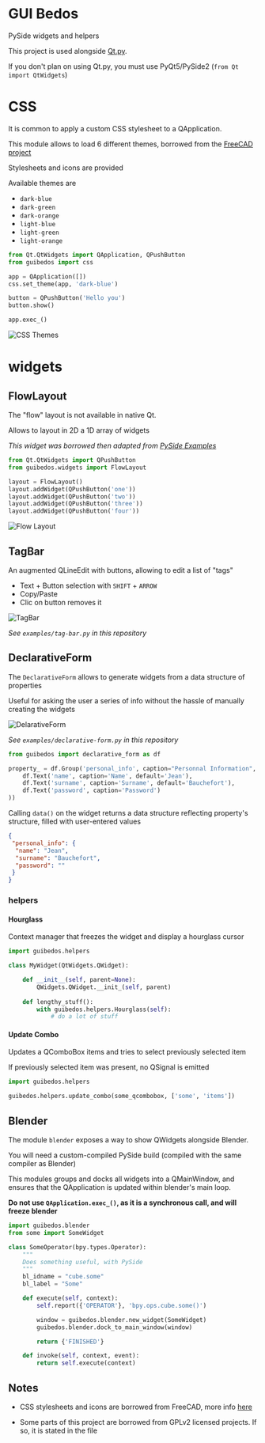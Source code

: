 # GUI Bedos

PySide widgets and helpers

This project is used alongside [Qt.py](https://github.com/mottosso/Qt.py).

If you don't plan on using Qt.py, you must use PyQt5/PySide2 (`from Qt import QtWidgets`)

# CSS

It is common to apply a custom CSS stylesheet to a QApplication.

This module allows to load 6 different themes, borrowed from the [FreeCAD project](https://github.com/FreeCAD/FreeCAD/tree/master/src/Gui/Stylesheets)

Stylesheets and icons are provided

Available themes are

- `dark-blue`
- `dark-green`
- `dark-orange`
- `light-blue`
- `light-green`
- `light-orange`

````python
from Qt.QtWidgets import QApplication, QPushButton
from guibedos import css

app = QApplication([])
css.set_theme(app, 'dark-blue')

button = QPushButton('Hello you')
button.show()

app.exec_()
````

![CSS Themes](doc/css-themes.png)

# widgets

## FlowLayout

The "flow" layout is not available in native Qt.

Allows to layout in 2D a 1D array of widgets

_This widget was borrowed then adapted from [PySide Examples](https://github.com/PySide/Examples/blob/master/examples/layouts/flowlayout.py)_

````python
from Qt.QtWidgets import QPushButton
from guibedos.widgets import FlowLayout

layout = FlowLayout()
layout.addWidget(QPushButton('one'))
layout.addWidget(QPushButton('two'))
layout.addWidget(QPushButton('three'))
layout.addWidget(QPushButton('four'))
````

![Flow Layout](doc/flow-layout.gif)

## TagBar

An augmented QLineEdit with buttons, allowing to edit a list of "tags"

 - Text + Button selection with `SHIFT` + `ARROW`
 - Copy/Paste
 - Clic on button removes it

![TagBar](doc/tag-bar.gif)

_See `examples/tag-bar.py` in this repository_

## DeclarativeForm

The `DeclarativeForm` allows to generate widgets from a data structure of properties

Useful for asking the user a series of info without the hassle of manually creating the widgets

![DelarativeForm](doc/declarative-form.jpg)

_See `examples/declarative-form.py` in this repository_

````python
from guibedos import declarative_form as df

property_ = df.Group('personal_info', caption="Personnal Information", properties=(
    df.Text('name', caption='Name', default='Jean'),
    df.Text('surname', caption='Surname', default='Bauchefort'),
    df.Text('password', caption='Password')
))
````

Calling `data()` on the widget returns a data structure reflecting property's structure, filled with user-entered values

````json
{
 "personal_info": {
  "name": "Jean",
  "surname": "Bauchefort",
  "password": ""
 }
}
````

### helpers

#### Hourglass

Context manager that freezes the widget and display a hourglass cursor

````python
import guibedos.helpers

class MyWidget(QtWidgets.QWidget):

    def __init__(self, parent=None):
        QWidgets.QWidget.__init_(self, parent)
       
    def lengthy_stuff():
        with guibedos.helpers.Hourglass(self):
            # do a lot of stuff
````

#### Update Combo

Updates a QComboBox items and tries to select previously selected item

If previously selected item was present, no QSignal is emitted

````python
import guibedos.helpers

guibedos.helpers.update_combo(some_qcombobox, ['some', 'items'])
````

## Blender

The module `blender` exposes a way to show QWidgets alongside Blender.

You will need a custom-compiled PySide build (compiled with the same compiler as Blender)

This modules groups and docks all widgets into a QMainWindow, and ensures that the QApplication is updated within 
blender's main loop.

**Do not use  `QApplication.exec_()`, as it is a synchronous call, and will freeze blender**

````python
import guibedos.blender
from some import SomeWidget

class SomeOperator(bpy.types.Operator):
    """
    Does something useful, with PySide
    """
    bl_idname = "cube.some"
    bl_label = "Some"

    def execute(self, context):
        self.report({'OPERATOR'}, 'bpy.ops.cube.some()')

        window = guibedos.blender.new_widget(SomeWidget)
        guibedos.blender.dock_to_main_window(window)

        return {'FINISHED'}

    def invoke(self, context, event):
        return self.execute(context)
````

## Notes

- CSS stylesheets and icons are borrowed from FreeCAD, more info 
[here](https://github.com/FreeCAD/FreeCAD/tree/master/src/Gui/Stylesheets)

- Some parts of this project are borrowed from GPLv2 licensed projects. If so, it is stated in the file
